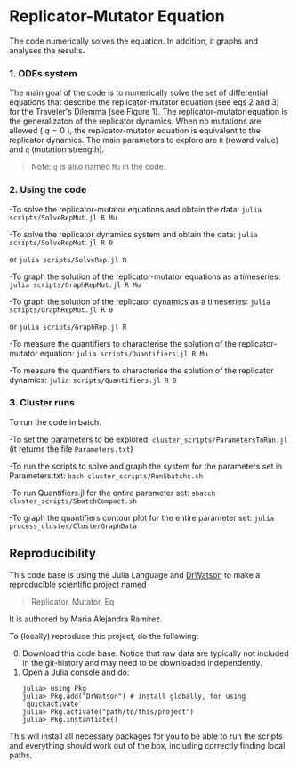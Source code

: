 # Replicator-Mutator Equation

The code numerically solves the equation. In addition, it graphs and analyses the results.

### 1. ODEs system
The main goal of the code is to numerically solve the set of differential equations that describe the replicator-mutator equation (see eqs 2 and 3) for the Traveler's Dilemma (see Figure 1).
The replicator-mutator equation is the generalizaton of the replicator dynamics. When no mutations are allowed ( $q=0$ ), the replicator-mutator equation is equivalent to the replicator dynamics.
The main parameters to explore are `R` (reward value) and `q` (mutation strength).

> Note: `q` is also named `Mu` in the code.

### 2. Using the code

-To solve the replicator-mutator equations and obtain the data: `julia scripts/SolveRepMut.jl R Mu`

-To solve the replicator dynamics system and obtain the data: `julia scripts/SolveRepMut.jl R 0`

or `julia scripts/SolveRep.jl R`

-To graph the solution of the replicator-mutator equations as a timeseries: `julia scripts/GraphRepMut.jl R Mu`

-To graph the solution of the replicator dynamics as a timeseries: `julia scripts/GraphRepMut.jl R 0`

or `julia scripts/GraphRep.jl R`

-To measure the quantifiers to characterise the solution of the replicator-mutator equation: `julia scripts/Quantifiers.jl R Mu`

-To measure the quantifiers to characterise the solution of the replicator dynamics: `julia scripts/Quantifiers.jl R 0`

### 3. Cluster runs
To run the code in batch.

-To set the parameters to be explored: `cluster_scripts/ParametersToRun.jl`
(it returns the file `Parameters.txt`)

-To run the scripts to solve and graph the system for the parameters set in Parameters.txt: `bash cluster_scripts/RunSbatchs.sh`

-To run Quantifiers.jl for the entire parameter set: `sbatch cluster_scripts/SbatchCompact.sh`

-To graph the quantifiers contour plot for the entire parameter set: `julia process_cluster/ClusterGraphData`

## Reproducibility
This code base is using the Julia Language and [DrWatson](https://juliadynamics.github.io/DrWatson.jl/stable/)
to make a reproducible scientific project named
> Replicator_Mutator_Eq

It is authored by Maria Alejandra Ramirez.

To (locally) reproduce this project, do the following:

0. Download this code base. Notice that raw data are typically not included in the
   git-history and may need to be downloaded independently.
1. Open a Julia console and do:
   ```
   julia> using Pkg
   julia> Pkg.add("DrWatson") # install globally, for using `quickactivate`
   julia> Pkg.activate("path/to/this/project")
   julia> Pkg.instantiate()
   ```

This will install all necessary packages for you to be able to run the scripts and
everything should work out of the box, including correctly finding local paths.

